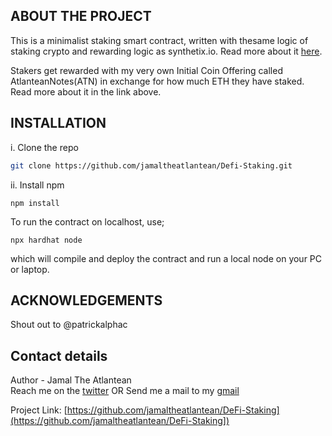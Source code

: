 ## ABOUT THE PROJECT

This is a minimalist staking smart contract, written with thesame logic of staking crypto and rewarding logic as synthetix.io.
Read more about it [here](https://docs.synthetix.io/integrations/staking).


Stakers get rewarded with my very own Initial Coin Offering called AtlanteanNotes(ATN) in exchange for how much ETH they have staked. Read more about it in the link above.

## INSTALLATION
  i. Clone the repo
  ```sh
  git clone https://github.com/jamaltheatlantean/Defi-Staking.git
  ```
  ii. Install npm
  ```
  npm install
  ```
  
To run the contract on localhost, use;
 ```
 npx hardhat node
 ```
 which will compile and deploy the contract and run a local node on your PC or laptop.



## ACKNOWLEDGEMENTS

Shout out to @patrickalphac

## Contact details

Author - Jamal The Atlantean                                                                                                                           
Reach me on the [twitter](https://twitter.com/ThatAtlantean) OR
Send me a mail to my [gmail](https://gmail.com/jamaltheatlantean@gmail.com)

Project Link: [https://github.com/jamaltheatlantean/DeFi-Staking](https://github.com/jamaltheatlantean/DeFi-Staking])
